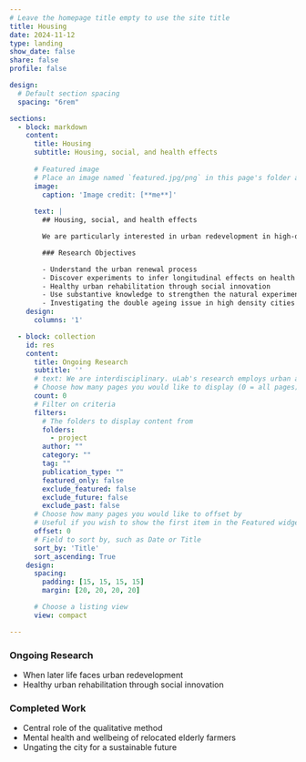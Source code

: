```yaml
---
# Leave the homepage title empty to use the site title
title: Housing
date: 2024-11-12
type: landing
show_date: false
share: false
profile: false

design:
  # Default section spacing
  spacing: "6rem"

sections:
  - block: markdown
    content:
      title: Housing
      subtitle: Housing, social, and health effects
      
      # Featured image
      # Place an image named `featured.jpg/png` in this page's folder and customize its options here.
      image:
        caption: 'Image credit: [**me**]'
        
      text: |
        ## Housing, social, and health effects

        We are particularly interested in urban redevelopment in high-density cities and use the changes in housing and neighbourhoods as complex interventions to investigate the longitudinal effects on the mental health and wellbeing of the residents.

        ### Research Objectives

        - Understand the urban renewal process 
        - Discover experiments to infer longitudinal effects on health and social outcomes
        - Healthy urban rehabilitation through social innovation
        - Use substantive knowledge to strengthen the natural experiment research design
        - Investigating the double ageing issue in high density cities
    design:
      columns: '1'

  - block: collection
    id: res
    content:
      title: Ongoing Research
      subtitle: ''
      # text: We are interdisciplinary. uLab's research employs urban analytics, empirical social science, human geography, architecture, and urban studies and planning.
      # Choose how many pages you would like to display (0 = all pages)
      count: 0
      # Filter on criteria
      filters:
        # The folders to display content from
        folders:
          - project
        author: ""
        category: ""
        tag: ""
        publication_type: ""
        featured_only: false
        exclude_featured: false
        exclude_future: false
        exclude_past: false
      # Choose how many pages you would like to offset by
      # Useful if you wish to show the first item in the Featured widget
      offset: 0
      # Field to sort by, such as Date or Title
      sort_by: 'Title'
      sort_ascending: True
    design:
      spacing:
        padding: [15, 15, 15, 15]
        margin: [20, 20, 20, 20]

      # Choose a listing view
      view: compact

---
```





[//]: # ([![The template is mobile first with a responsive design to ensure that your site looks stunning on every device.]&#40;https://raw.githubusercontent.com/wowchemy/wowchemy-hugo-modules/main/starters/academic/preview.png&#41;]&#40;https://hugoblox.com&#41;)

### Ongoing Research
- When later life faces urban redevelopment
- Healthy urban rehabilitation through social innovation

### Completed Work
- Central role of the qualitative method
- Mental health and wellbeing of relocated elderly farmers
- Ungating the city for a sustainable future